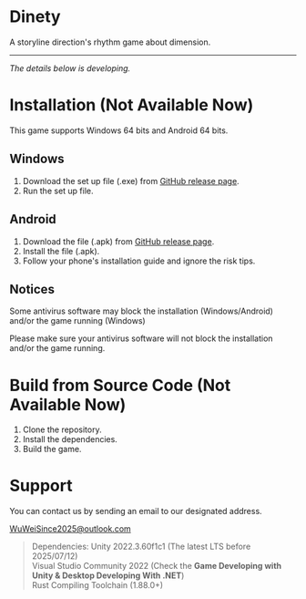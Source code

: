 # Dinety
A storyline direction's rhythm game about dimension.

---

*The details below is developing.*

# Installation (Not Available Now)

This game supports Windows 64 bits and Android 64 bits.

## Windows

1. Download the set up file (.exe) from [GitHub release page](https://github.com/Dinety-Team/Dinety/release).
2. Run the set up file.

## Android

1. Download the file (.apk) from [GitHub release page](https://github.com/Dinety-Team/Dinety/release).
2. Install the file (.apk).
3. Follow your phone's installation guide and ignore the risk tips.

## Notices

Some antivirus software may block the installation
(Windows/Android) and/or the game running (Windows)

Please make sure your antivirus software will not block the 
installation and/or the game running.

# Build from Source Code (Not Available Now)

1. Clone the repository.
2. Install the dependencies.
3. Build the game.

# Support

You can contact us by sending an email to our designated address.

WuWeiSince2025@outlook.com

> Dependencies:
> Unity 2022.3.60f1c1 (The latest LTS before 2025/07/12) </br>
> Visual Studio Community 2022 
> (Check the **Game Developing with Unity & Desktop Developing With .NET**) </br>
> Rust Compiling Toolchain (1.88.0+)